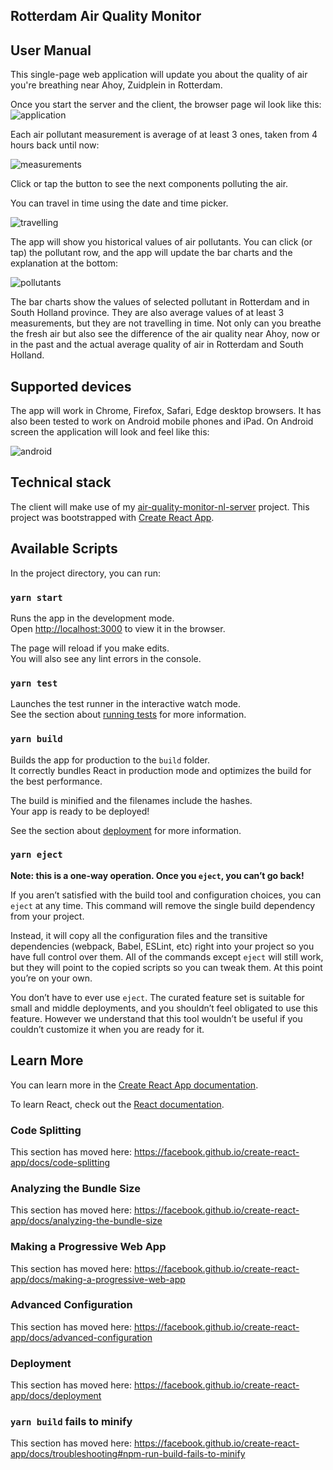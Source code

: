 ## Rotterdam Air Quality Monitor
## User Manual
This single-page web application will update 
you about the quality of air you're breathing near Ahoy, Zuidplein in Rotterdam.

Once you start the server and the client, the browser page wil look like this:
<img src="https://trello-attachments.s3.amazonaws.com/5e77b3f063dc99362c7036b8/5e77b4505cdd097bf329e49d/6d8dc804c821aaf6332ffae106b66719/Rotterdam_air_quality.PNG" alt="application"/>

Each air pollutant measurement is average of at least 3 ones, taken from 4 hours back until now:

<img src="https://trello-attachments.s3.amazonaws.com/5e77b3f063dc99362c7036b8/5e77b4505cdd097bf329e49d/48a03283819d5141268d2a633b0185c5/Pollutants.PNG" alt="measurements"/>

Click or tap the button to see the next components polluting the air.

You can travel in time using the date and time picker. 

<img src="https://trello-attachments.s3.amazonaws.com/5e77b3f063dc99362c7036b8/5e77b4505cdd097bf329e49d/f7134dde10f6b34a94dad4624d1d4989/TimeTravel.PNG" alt="travelling"/>

The app will show you historical values of air pollutants.
You can click (or tap) the pollutant row, 
and the app will update the bar charts and the explanation at the bottom:

<img src="https://trello-attachments.s3.amazonaws.com/5e77b3f063dc99362c7036b8/5e77b4505cdd097bf329e49d/10767bc209f1281dd64325a8c9fccc79/Aggr.PNG" alt="pollutants"/>

The bar charts show the values of selected pollutant in Rotterdam and in South Holland province.
They are also average values of at least 3 measurements, but they are not travelling in time.
Not only can you breathe the fresh air but also see the difference of the air quality near Ahoy, now or in the past 
and the actual average quality of air in Rotterdam and South Holland.

## Supported devices
The app will work in Chrome, Firefox, Safari, Edge desktop browsers.
It has also been tested to work on Android mobile phones and iPad.
On Android screen the application will look and feel like this:

<img src="https://trello-attachments.s3.amazonaws.com/5e77b4505cdd097bf329e49d/720x1280/3379286d6c2045fc917be5028ae93585/photo_2020-03-22_20-01-22.jpg" alt="android"/>

## Technical stack
The client will make use of my  [air-quality-monitor-nl-server](https://github.com/dmitrychebayewski/air-quality-monitor-nl-server) project.
This project was bootstrapped with [Create React App](https://github.com/facebook/create-react-app).

## Available Scripts

In the project directory, you can run:

### `yarn start`

Runs the app in the development mode.<br />
Open [http://localhost:3000](http://localhost:3000) to view it in the browser.

The page will reload if you make edits.<br />
You will also see any lint errors in the console.

### `yarn test`

Launches the test runner in the interactive watch mode.<br />
See the section about [running tests](https://facebook.github.io/create-react-app/docs/running-tests) for more information.

### `yarn build`

Builds the app for production to the `build` folder.<br />
It correctly bundles React in production mode and optimizes the build for the best performance.

The build is minified and the filenames include the hashes.<br />
Your app is ready to be deployed!

See the section about [deployment](https://facebook.github.io/create-react-app/docs/deployment) for more information.

### `yarn eject`

**Note: this is a one-way operation. Once you `eject`, you can’t go back!**

If you aren’t satisfied with the build tool and configuration choices, you can `eject` at any time. This command will remove the single build dependency from your project.

Instead, it will copy all the configuration files and the transitive dependencies (webpack, Babel, ESLint, etc) right into your project so you have full control over them. All of the commands except `eject` will still work, but they will point to the copied scripts so you can tweak them. At this point you’re on your own.

You don’t have to ever use `eject`. The curated feature set is suitable for small and middle deployments, and you shouldn’t feel obligated to use this feature. However we understand that this tool wouldn’t be useful if you couldn’t customize it when you are ready for it.

## Learn More

You can learn more in the [Create React App documentation](https://facebook.github.io/create-react-app/docs/getting-started).

To learn React, check out the [React documentation](https://reactjs.org/).

### Code Splitting

This section has moved here: https://facebook.github.io/create-react-app/docs/code-splitting

### Analyzing the Bundle Size

This section has moved here: https://facebook.github.io/create-react-app/docs/analyzing-the-bundle-size

### Making a Progressive Web App

This section has moved here: https://facebook.github.io/create-react-app/docs/making-a-progressive-web-app

### Advanced Configuration

This section has moved here: https://facebook.github.io/create-react-app/docs/advanced-configuration

### Deployment

This section has moved here: https://facebook.github.io/create-react-app/docs/deployment

### `yarn build` fails to minify

This section has moved here: https://facebook.github.io/create-react-app/docs/troubleshooting#npm-run-build-fails-to-minify
